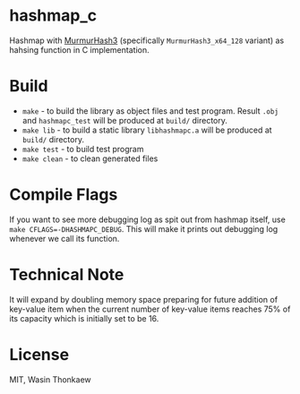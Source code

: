 # hashmap_c

Hashmap with [MurmurHash3](https://github.com/aappleby/smhasher) (specifically `MurmurHash3_x64_128` variant) as hahsing function in C implementation.

# Build

* `make` - to build the library as object files and test program. Result `.obj` and `hashmapc_test` will be produced at `build/` directory.
* `make lib` - to build a static library `libhashmapc.a` will be produced at `build/` directory.
* `make test` - to build test program
* `make clean` - to clean generated files

# Compile Flags

If you want to see more debugging log as spit out from hashmap itself, use `make CFLAGS=-DHASHMAPC_DEBUG`. This will make it prints out debugging log whenever we call its function.

# Technical Note

It will expand by doubling memory space preparing for future addition of key-value item when the current number of key-value items reaches 75% of its capacity which is initially set to be 16.

# License
MIT, Wasin Thonkaew
